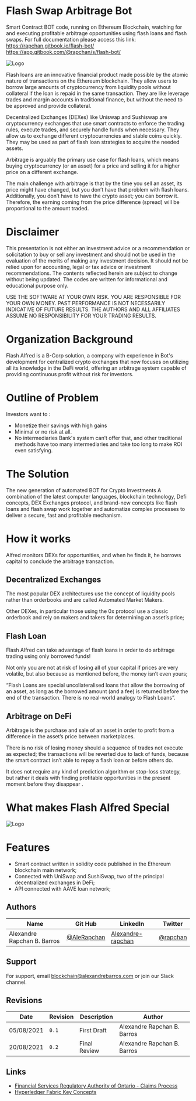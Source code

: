# Flash Swap Arbitrage Bot
Smart Contract BOT code, running on Ethereum Blockchain, watching for and executing profitable arbitrage opportunities using flash loans and flash swaps. For full documentation please access this link: https://rapchan.gitbook.io/flash-bot/ https://app.gitbook.com/@rapchan/s/flash-bot/

![Logo](https://alexandrebarros.com/global/flash-alfred/FlashAlfred-Git-Hero.png?alt=flash-alfred-intro)


Flash loans are an innovative financial product made possible by the atomic nature of transactions on the Ethereum blockchain. They allow users to borrow large amounts of cryptocurrency from liquidity pools without collateral if the loan is repaid in the same transaction. They are like leverage trades and margin accounts in traditional finance, but without the need to be approved and provide collateral.  
 
Decentralized Exchanges (DEXes) like Uniswap and Sushiswap are cryptocurrency exchanges that use smart contracts to enforce the trading rules, execute trades, and securely handle funds when necessary. They allow us to exchange different cryptocurrencies and stable coins quickly. They may be used as part of flash loan strategies to acquire the needed assets.

Arbitrage is arguably the primary use case for flash loans, which means buying cryptocurrency (or an asset) for a price and selling it for a higher price on a different exchange.

The main challenge with arbitrage is that by the time you sell an asset, its price might have changed, but you don’t have that problem with flash loans. Additionally, you don’t have to have the crypto asset; you can borrow it. Therefore, the earning coming from the price difference (spread) will be proportional to the amount traded.

# Disclaimer
This presentation is not either an investment advice or a recommendation or solicitation to buy or sell any investment and should not be used in the evaluation of the merits of making any investment decision. It should not be relied upon for accounting, legal or tax advice or investment recommendations. The contents reflected herein are subject to change without being updated. The codes are written for informational and educational purpose only.

USE THE SOFTWARE AT YOUR OWN RISK. YOU ARE RESPONSIBLE FOR YOUR OWN MONEY. PAST PERFORMANCE IS NOT NECESSARILY INDICATIVE OF FUTURE RESULTS.
THE AUTHORS AND ALL AFFILIATES ASSUME NO RESPONSIBILITY FOR YOUR TRADING RESULTS.

# Organization Background
Flash Alfred is a B-Corp solution, a company with experience in Bot's development for centralized crypto exchanges that now focuses on utilizing all its knowledge in the DeFi world, offering an arbitrage system capable of providing continuous profit without risk for investors.

# Outline of Problem
Investors want to :
- Monetize their savings with high gains 
- Minimal or no risk at all. 
- No intermediaries
Bank's system can’t offer that, and other traditional methods have too many intermediaries and take too long to make ROI even satisfying. 

# The Solution
The new generation of automated BOT for Crypto Investments
A combination of the latest computer languages, blockchain technology, Defi concepts, DEX Exchanges protocol, and brand-new concepts like flash loans and flash swap work together and automatize complex processes to deliver a secure, fast and profitable mechanism.

# How it works
Alfred monitors DEXs for opportunities, and when he finds it, he borrows capital to conclude the arbitrage transaction.

## Decentralized Exchanges
The most popular DEX architectures use the concept of liquidity pools rather than orderbooks and are called Automated Market Makers.

Other DEXes, in particular those using the 0x protocol use a classic orderbook and rely on makers and takers for determining an asset’s price;

## Flash Loan
Flash Alfred can take advantage of flash loans in order to do arbitrage trading using only borrowed funds!

Not only you are not at risk of losing all of your capital if prices are very volatile, but also because as mentioned before, the money isn’t even yours; 

“Flash Loans are special uncollateralised loans that allow the borrowing of an asset, as long as the borrowed amount (and a fee) is returned before the end of the transaction. There is no real-world analogy to Flash Loans”.

## Arbitrage on DeFi
Arbitrage is the purchase and sale of an asset in order to profit from a difference in the asset’s price between marketplaces. 

There is no risk of losing money should a sequence of trades not execute as expected; the transactions will be reverted due to lack of funds, because the smart contract isn’t able to repay a flash loan or before others do.

It does not require any kind of prediction algorithm or stop-loss strategy, but rather it deals with finding profitable opportunities in the present moment before they disappear .

# What makes Flash Alfred Special
![Logo](https://alexandrebarros.com/global/flash-alfred/flash-alfred-benefits.png?alt=flash-alfred-benefits)

# Features
- Smart contract written in solidity code published in the Ethereum blockchain main network;
- Connected with UniSwap and SushiSwap, two of the principal decentralized exchanges in DeFi;
- API connected with AAVE loan network;

## Authors

Name  | Git Hub | LinkedIn | Twitter
------------- | ------------- | ------------- | -------------
Alexandre Rapchan B. Barros  | [@AleRapchan](https://www.github.com/AleRapchan) | [Alexandre-rapchan](https://www.linkedin.com/in/alexandre-rapchan/) | [@rapchan](https://www.twitter.com/rapchan/) 

## Support

For support, email blockchain@alexandrebarros.com or join our Slack channel.
	
## Revisions
Date  |  Revision  |  Description  |  Author
--------  |  --------  |  --------  |  --------	
05/08/2021  |  `0.1`  |  First Draft  |  Alexandre Rapchan B. Barros
20/08/2021  |  `0.2`  |  Final Review  |  Alexandre Rapchan B. Barros

## Links
- [Financial Services Regulatory Authority of Ontario - Claims Process](http://fsrao.ca/consumers/auto-insurance/after-accident-understanding-claims-process)
- [Hyperledger Fabric Key Concepts](https://hyperledger-fabric.readthedocs.io/fa/latest/key_concepts.html)



